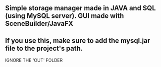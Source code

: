Simple storage manager made in JAVA and SQL (using MySQL server).
GUI made with SceneBuilder/JavaFX
----------------------------------
If you use this, make sure to add the mysql.jar file to the project's path. 
----------------------------------
IGNORE THE 'OUT' FOLDER

